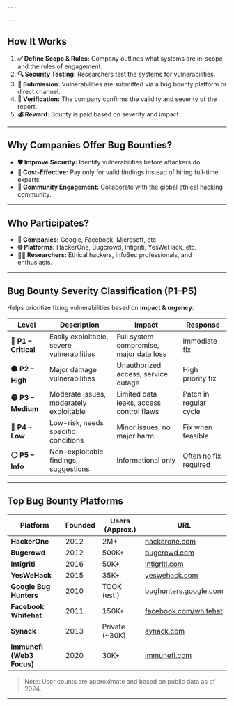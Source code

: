 ```yaml
---

---
```


## **How It Works**

1. **✅ Define Scope & Rules:** Company outlines what systems are in-scope and the rules of engagement.
2. **🔍 Security Testing:** Researchers test the systems for vulnerabilities.
3. **📝 Submission:** Vulnerabilities are submitted via a bug bounty platform or direct channel.
4. **🔎 Verification:** The company confirms the validity and severity of the report.
5. **💰 Reward:** Bounty is paid based on severity and impact.

---

## **Why Companies Offer Bug Bounties?**

- **🛡 Improve Security:** Identify vulnerabilities before attackers do.
- **💸 Cost-Effective:** Pay only for valid findings instead of hiring full-time experts.
- **🤝 Community Engagement:** Collaborate with the global ethical hacking community.

---

## **Who Participates?**

- **🏢 Companies:** Google, Facebook, Microsoft, etc.
- **🌐 Platforms:** HackerOne, Bugcrowd, Intigriti, YesWeHack, etc.
- **👨‍💻 Researchers:** Ethical hackers, InfoSec professionals, and enthusiasts.

---

## **Bug Bounty Severity Classification (P1–P5)**

Helps prioritize fixing vulnerabilities based on **impact & urgency**:

| **Level** | **Description** | **Impact** | **Response** |
| --- | --- | --- | --- |
| **🔴 P1 – Critical** | Easily exploitable, severe vulnerabilities | Full system compromise, major data loss | Immediate fix |
| **🟠 P2 – High** | Major damage vulnerabilities | Unauthorized access, service outage | High priority fix |
| **🟡 P3 – Medium** | Moderate issues, moderately exploitable | Limited data leaks, access control flaws | Patch in regular cycle |
| **🔵 P4 – Low** | Low-risk, needs specific conditions | Minor issues, no major harm | Fix when feasible |
| **⚪ P5 – Info** | Non-exploitable findings, suggestions | Informational only | Often no fix required |

---

## **Top Bug Bounty Platforms**

| **Platform** | **Founded** | **Users (Approx.)** | **URL** |
| --- | --- | --- | --- |
| **HackerOne** | 2012 | 2M+ | [hackerone.com](https://hackerone.com/) |
| **Bugcrowd** | 2012 | 500K+ | [bugcrowd.com](https://bugcrowd.com/) |
| **Intigriti** | 2016 | 50K+ | [intigriti.com](https://intigriti.com/) |
| **YesWeHack** | 2015 | 35K+ | [yeswehack.com](https://yeswehack.com/) |
| **Google Bug Hunters** | 2010 | TOOK (est.) | [bughunters.google.com](https://bughunters.google.com/) |
| **Facebook Whitehat** | 2011 | 150K+ | [facebook.com/whitehat](https://facebook.com/whitehat) |
| **Synack** | 2013 | Private (~30K) | [synack.com](https://synack.com/) |
| **Immunefi (Web3 Focus)** | 2020 | 30K+ | [immunefi.com](https://immunefi.com/) |

> Note: User counts are approximate and based on public data as of 2024.
> 

---
